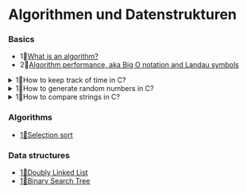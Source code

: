 # Algorithmen und Datenstrukturen

### Basics
- 1💠[What is an algorithm?](https://www.tutorialspoint.com/data_structures_algorithms/algorithms_basics.htm#)
- 2💠[Algorithm performance, aka Big O notation and Landau symbols](https://web.mit.edu/16.070/www/lecture/big_o.pdf)

<details>
  <summary>1💠How to keep track of time in C?</summary>
  
```c
#include <time.h>
clock_t t1 = clock();
// do time intesive task here...
clock_t t2 = clock();
double duration = (double)(t2 - t1)/(double)CLOCKS_PER_SEC;
```
</details>

<details>
  <summary>1💠How to generate random numbers in C?</summary>
  
```c
int number = rand() << 16+rand();
// rand() only returns 16 bit numbers max,
// thus we do the trick above to get max 32bit numbers
```
</details>
  
<details>
  <summary>1💠How to compare strings in C?</summary>
  
```c
char str1[] = "abcd", str2[] = "abCd", str3[] = "abcd";
int result = strcmp(str1, str2); // strcmp aka stringcompare returns 0 if strings are equal
```
</details>

### Algorithms
- [1💠Selection sort](https://www.geeksforgeeks.org/selection-sort/)
  
### Data structures
- [1💠Doubly Linked List](https://www.geeksforgeeks.org/doubly-linked-list/?ref=lbp)
- [1💠Binary Search Tree](https://www.geeksforgeeks.org/binary-search-tree-data-structure/?ref=gcse)
